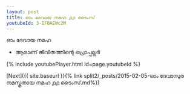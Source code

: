 ```yaml
---
layout: post
title: ഓം ദേവായ നമഹ ൧൧ ടൈംസ്
youtubeId: 3-IFBAEWc2M
---
```

 
 
 ഓം ദേവായ നമഹ 
 
 -  ആരാണ് ജീവിതത്തിന്റെ പ്രൊപ്പല്ലർ 
 
  
 
  
 
 
 
 
 
 


{% include youtubePlayer.html id=page.youtubeId %}
 
[Next]({{ site.baseurl }}{% link  split2/_posts/2015-02-05-ഓം ദേവാസുര നമസ്കൃതായ നമഹ ൧൧ ടൈംസ്.md%})
 
